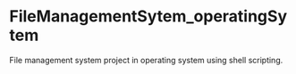 # FileManagementSytem_operatingSytem
File management system project in operating system using shell scripting.
